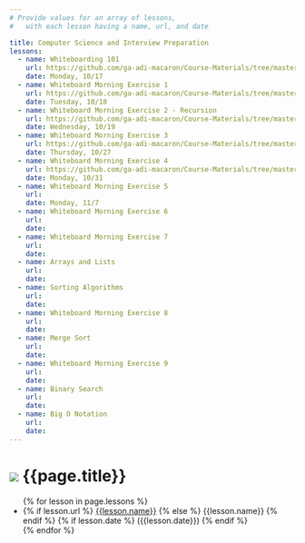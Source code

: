 ```yaml
---
# Provide values for an array of lessons,
#   with each lesson having a name, url, and date

title: Computer Science and Interview Preparation
lessons:
  - name: Whiteboarding 101
    url: https://github.com/ga-adi-macaron/Course-Materials/tree/master/lessons/computer-science-and-interview-prep/whiteboarding-lesson
    date: Monday, 10/17
  - name: Whiteboard Morning Exercise 1
    url: https://github.com/ga-adi-macaron/Course-Materials/tree/master/lessons/computer-science-and-interview-prep/whiteboarding-morning-exercise-1
    date: Tuesday, 10/18
  - name: Whiteboard Morning Exercise 2 - Recursion
    url: https://github.com/ga-adi-macaron/Course-Materials/tree/master/lessons/computer-science-and-interview-prep/recursion-morning-exercise
    date: Wednesday, 10/19
  - name: Whiteboard Morning Exercise 3
    url: https://github.com/ga-adi-macaron/Course-Materials/tree/master/lessons/computer-science-and-interview-prep/whiteboarding-practice-3
    date: Thursday, 10/27
  - name: Whiteboard Morning Exercise 4
    url: https://github.com/ga-adi-macaron/Course-Materials/tree/master/lessons/computer-science-and-interview-prep/whiteboarding-practice-4
    date: Monday, 10/31
  - name: Whiteboard Morning Exercise 5
    url: 
    date: Monday, 11/7
  - name: Whiteboard Morning Exercise 6
    url: 
    date: 
  - name: Whiteboard Morning Exercise 7
    url: 
    date: 
  - name: Arrays and Lists
    url: 
    date: 
  - name: Sorting Algorithms
    url: 
    date: 
  - name: Whiteboard Morning Exercise 8
    url: 
    date: 
  - name: Merge Sort
    url: 
    date: 
  - name: Whiteboard Morning Exercise 9
    url: 
    date: 
  - name: Binary Search
    url: 
    date: 
  - name: Big O Notation
    url: 
    date: 
---
```


# ![](https://ga-dash.s3.amazonaws.com/production/assets/logo-9f88ae6c9c3871690e33280fcf557f33.png) {{page.title}}

<ul>
  {% for lesson in page.lessons %}
  <li>
    {% if lesson.url %}
      <a href="{{lesson.url}}">{{lesson.name}}</a>
    {% else %}
      {{lesson.name}}
    {% endif %}
    {% if lesson.date %}
      ({{lesson.date}})
    {% endif %}
  </li>
  {% endfor %}
</ul>
